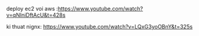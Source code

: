 deploy ec2 voi aws :https://www.youtube.com/watch?v=qNIniDftAcU&t=428s

ki thuat nignx: https://www.youtube.com/watch?v=LQxG3yoOBnY&t=325s
